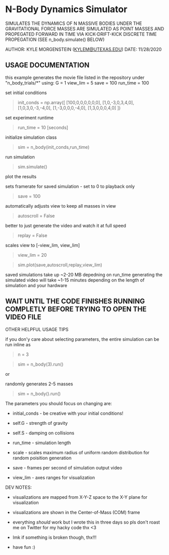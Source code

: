# N-Body Dynamics Simulator
 
SIMULATES THE DYNAMICS OF N MASSIVE BODIES UNDER THE GRAVITATIONAL FORCE
MASSES ARE SIMULATED AS POINT MASSES AND PROPEGATED FORWARD IN TIME VIA
KICK-DRIFT-KICK DISCRETE TIME PROPEGATION (SEE n_body.simulate() BELOW)

AUTHOR: KYLE MORGENSTEIN (KYLEM@UTEXAS.EDU)
DATE: 11/28/2020

## USAGE DOCUMENTATION


this example generates the movie file listed in the repository under "n_body_trials/*"
using:
G = 1
view_lim = 5
save = 100
run_time = 100

set initial conditions

>init_conds = np.array([
	[100,0,0,0,0,0,0],
	[1,0,-3,0,3,4,0],
	[1,0,3,0,-3,-4,0],
	[1,-3,0,0,0,-4,0],
	[1,3,0,0,0,4,0]
	])

set experiment runtime
>run_time = 10 [seconds]

initialize simulation class

>sim = n_body(init_conds,run_time)

run simulation

>sim.simulate()

plot the results

sets framerate for saved simulation - set to 0 to playback only

>save = 100

automatically adjusts view to keep all masses in view

>autoscroll = False 

better to just generate the video and watch it at full speed

>replay = False

scales view to [-view_lim, view_lim]

>view_lim = 20

>sim.plot(save,autoscroll,replay,view_lim)

saved simulations take up ~2-20 MB depedning on run_time
generating the simulated video will take ~1-15 minutes 
depending on the length of simulation and your hardware

## WAIT UNTIL THE CODE FINISHES RUNNING COMPLETLY BEFORE TRYING TO OPEN THE VIDEO FILE

OTHER HELPFUL USAGE TIPS

if you don'y care about selecting parameters, 
the entire simulation can be run inline as

>n = 3

>sim = n_body(3).run()

or 
	
randomly generates 2-5 masses

>sim = n_body().run()  

The parameters you should focus on changing are:

- initial_conds - be creative with your initial conditions!
	
- self.G - strength of gravity
	
- self.S - damping on collisions

- run_time - simulation length

- scale - scales maximum radius of uniform random distribution for random poisition generation

- save - frames per second of simulation output video

- view_lim - axes ranges for visualization

DEV NOTES:

- visualizations are mapped from X-Y-Z space to the X-Y plane for visualization

- visualizations are shown in the Center-of-Mass (COM) frame

- everything *should* work but I wrote this in three days so pls don't roast me on Twitter for my hacky code thx <3

- lmk if something is broken though, thx!!!

- have fun :)
